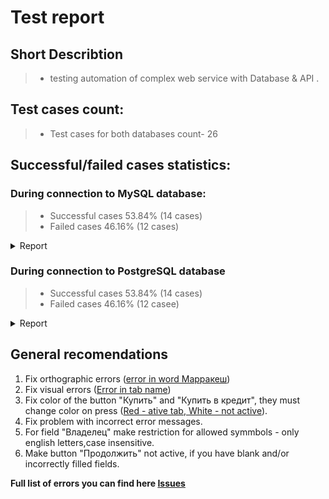 # Test report


## Short Describtion
> * testing automation of complex web service with Database & API .
## Test cases count: 
> * Test cases for both databases count- 26

## Successful/failed cases statistics:

### During connection to MySQL database:
> * Successful cases 53.84% (14 cases)
> * Failed cases 46.16% (12 cases)
<details>
   <summary>Report</summary>

![ScreenShot](pic/mysql.png)
  
![ScreenShot](pic/mysql1.png)
  
![ScreenShot](pic/mysql2.png)
</details>

### During connection to PostgreSQL database
> * Successful cases 53.84% (14 cases)
> * Failed cases 46.16% (12 casee)
<details>
   <summary>Report</summary>

![ScreenShot](pic/PostgreSQL.png)

![ScreenShot](pic/PostgreSQL1.png)

![ScreenShot](pic/PostgreSQL2.png)
</details>

## General recomendations
1. Fix orthographic errors ([error in word Марракеш](https://github.com/Aleks4404/DiplomaProjectOfTheProfessionTester/issues/1))
2. Fix visual errors ([Error in tab name](https://github.com/Aleks4404/DiplomaProjectOfTheProfessionTester/issues/5)) 
3. Fix color of the button "Купить" and "Купить в кредит", they must change color on press ([Red - ative tab, White - not active](https://github.com/Aleks4404/DiplomaProjectOfTheProfessionTester/issues/4)).
3. Fix problem with incorrect error messages.
4. For field "Владелец" make restriction for allowed symmbols - only english letters,case insensitive.
5. Make button "Продолжить" not active, if you have blank and/or incorrectly filled fields.

**Full list of errors you can find here [Issues](https://github.com/Aleks4404/DiplomaProjectOfTheProfessionTester/issues)**